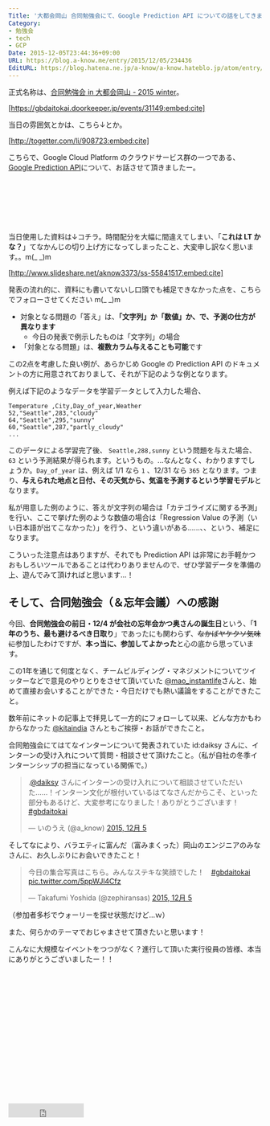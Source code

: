 ```yaml
---
Title: '大都会岡山 合同勉強会にて、Google Prediction API についての話をしてきました #gbdaitokai #gcpja '
Category:
- 勉強会
- tech
- GCP
Date: 2015-12-05T23:44:36+09:00
URL: https://blog.a-know.me/entry/2015/12/05/234436
EditURL: https://blog.hatena.ne.jp/a-know/a-know.hateblo.jp/atom/entry/6653586347147558495
---
```


正式名称は、[合同勉強会 in 大都会岡山 - 2015 winter](https://gbdaitokai.doorkeeper.jp/events/31149)。


[https://gbdaitokai.doorkeeper.jp/events/31149:embed:cite]


当日の雰囲気とかは、こちら↓とか。




[http://togetter.com/li/908723:embed:cite]




こちらで、Google Cloud Platform のクラウドサービス群の一つである、[Google Prediction API](https://cloud.google.com/prediction/?hl=ja)について、お話させて頂きましたー。




<!-- more -->


<script async src="//pagead2.googlesyndication.com/pagead/js/adsbygoogle.js"></script>
<!-- article-top -->
<ins class="adsbygoogle"
     style="display:inline-block;width:728px;height:90px"
     data-ad-client="ca-pub-3463034538369189"
     data-ad-slot="8367620130"></ins>
<script>
(adsbygoogle = window.adsbygoogle || []).push({});
</script>



当日使用した資料は↓コチラ。時間配分を大幅に間違えてしまい、「<b>これは LT かな？</b>」てなかんじの切り上げ方になってしまったこと、大変申し訳なく思います。。m(\_ _)m


[http://www.slideshare.net/aknow3373/ss-55841517:embed:cite]


発表の流れ的に、資料にも書いてないし口頭でも補足できなかった点を、こちらでフォローさせてください m(\_ _)m


* 対象となる問題の「答え」は、<b>「文字列」か「数値」か、で、予測の仕方が異なります</b>
    * 今日の発表で例示したものは「文字列」の場合
* 「対象となる問題」は、<b>複数カラム与えることも可能</b>です


この2点を考慮した良い例が、あらかじめ Google の Prediction API のドキュメントの方に用意されておりまして、それが下記のような例となります。


例えば下記のようなデータを学習データとして入力した場合、


```
Temperature ,City,Day_of_year,Weather
52,"Seattle",283,"cloudy"
64,"Seattle",295,"sunny"
60,"Seattle",287,"partly_cloudy"
...
```


このデータによる学習完了後、 `Seattle,288,sunny` という問題を与えた場合、 `63` という予測結果が得られます。というもの。...なんとなく、わかりますでしょうか。`Day_of_year` は、例えば 1/1 なら `1` 、12/31 なら `365` となります。つまり、<b>与えられた地点と日付、その天気から、気温を予測するという学習モデル</b>となります。


私が用意した例のように、答えが文字列の場合は「カテゴライズに関する予測」を行い、ここで挙げた例のような数値の場合は「Regression Value の予測（いい日本語が出てこなかった）」を行う、という違いがある......、、という、補足になります。


こういった注意点はありますが、それでも Prediction API は非常にお手軽かつおもしろいツールであることは代わりありませんので、ぜひ学習データを準備の上、遊んでみて頂ければと思います...！



## そして、合同勉強会（＆忘年会議）への感謝

今回、<b>合同勉強会の前日・12/4 が会社の忘年会かつ奥さんの誕生日</b>という、「<b>1年のうち、最も避けるべき日取り</b>」であったにも関わらず、<s>なかばヤケクソ気味に</s>参加したわけですが、<b>本っ当に、参加してよかった</b>と心の底から思っています。


この1年を通じて何度となく、チームビルディング・マネジメントについてツイッターなどで意見のやりとりをさせて頂いていた [@mao_instantlife](https://twitter.com/mao_instantlife)さんと、始めて直接お会いすることができた・今日だけでも熱い議論をすることができたこと。


数年前にネットの記事上で拝見して一方的にフォローして以来、どんな方かもわからなかった [@kitaindia](https://twitter.com/kitaindia) さんともご挨拶・お話ができたこと。


合同勉強会にてはてなインターンについて発表されていた id:daiksy さんに、インターンの受け入れについて質問・相談させて頂けたこと。（私が自社の冬季インターンシップの担当になっている関係で。）


<blockquote class="twitter-tweet" lang="ja"><p lang="ja" dir="ltr">.<a href="https://twitter.com/daiksy">@daiksy</a> さんにインターンの受け入れについて相談させていただいた……！インターン文化が根付いているはてなさんだからこそ、といった部分もあるけど、大変参考になりました！ありがとうございます！ <a href="https://twitter.com/hashtag/gbdaitokai?src=hash">#gbdaitokai</a></p>&mdash; いのうえ (@a_know) <a href="https://twitter.com/a_know/status/673131666265653249">2015, 12月 5</a></blockquote>
<script async src="//platform.twitter.com/widgets.js" charset="utf-8"></script>


そしてなにより、バラエティに富んだ（富みまくった）岡山のエンジニアのみなさんに、お久しぶりにお会いできたこと！


<blockquote class="twitter-tweet" lang="ja"><p lang="ja" dir="ltr">今日の集合写真はこちら。みんなステキな笑顔でした！　<a href="https://twitter.com/hashtag/gbdaitokai?src=hash">#gbdaitokai</a> <a href="https://t.co/5ppWJl4Cfz">pic.twitter.com/5ppWJl4Cfz</a></p>&mdash; Takafumi Yoshida (@zephiransas) <a href="https://twitter.com/zephiransas/status/673132844722421760">2015, 12月 5</a></blockquote>
<script async src="//platform.twitter.com/widgets.js" charset="utf-8"></script>


（参加者多杉でウォーリーを探せ状態だけど...ｗ）


また、何らかのテーマでおじゃまさせて頂きたいと思います！


こんなに大規模なイベントをつつがなく？進行して頂いた実行役員の皆様、本当にありがとうございましたー！！


<script async src="//pagead2.googlesyndication.com/pagead/js/adsbygoogle.js"></script>
<!-- article-bottom2 -->
<ins class="adsbygoogle"
     style="display:inline-block;width:300px;height:250px"
     data-ad-client="ca-pub-3463034538369189"
     data-ad-slot="5274552934"></ins>
<script>
(adsbygoogle = window.adsbygoogle || []).push({});
</script>


<iframe src="http://blog.hatena.ne.jp/a-know/a-know.hateblo.jp/subscribe/iframe" allowtransparency="true" frameborder="0" scrolling="no" width="150" height="28"></iframe>
